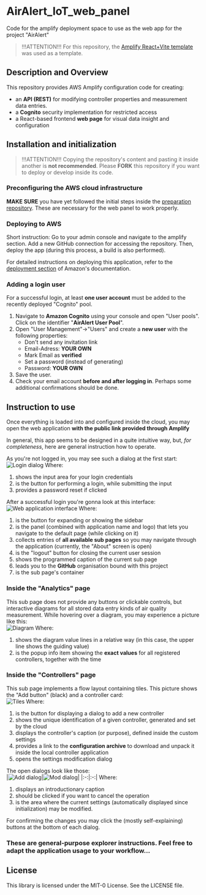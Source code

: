 # AirAlert_IoT_web_panel
Code for the amplify deployment space to use as the web app for the project "AirAlert"

> !!!ATTENTION!!!
> For this repository, the [Amplify React+Vite template](https://github.com/aws-samples/amplify-vite-react-template) was used as a template.

## Description and Overview

This repository provides AWS Amplify configuration code for creating:
- an **API (REST)** for modifying controller properties and measurement data entries.
- a **Cognito** security implementation for restricted access
- a React-based frontend **web page** for visual data insight and configuration

## Installation and initialization

> !!!ATTENTION!!!
> Copying the repository's content and pasting it inside another is **not recommended**.
> Please **FORK** this repository if you want to deploy or develop inside its code.

### Preconfiguring the AWS cloud infrastructure

**MAKE SURE** you have yet followed the initial steps inside the [preparation repository](https://github.com/AirAlert-WR/server_repository). These are necessary for the web panel to work properly.

### Deploying to AWS

Short instruction:
Go to your admin console and navigate to the amplify section. Add a new GitHub connection for accessing the repository. Then, deploy the app (during this process, a build is also performed).

For detailed instructions on deploying this application, refer to the [deployment section](https://docs.amplify.aws/react/start/quickstart/#deploy-a-fullstack-app-to-aws) of Amazon's documentation.

### Adding a login user

For a successful login, at least **one user account** must be added to the recently deployed "Cognito" pool.

1. Navigate to **Amazon Cognito** using your console and open "User pools". Click on the identifier "**AirAlert User Pool**".
2. Open "User Management"->"Users" and create a **new user** with the following properties:
   - Don't send any invitation link
   - Email-Adress: **YOUR OWN**
   - Mark Email as **verified**
   - Set a password (instead of generating)
   - Password: **YOUR OWN**
3. Save the user.
4. Check your email account **before and after logging in**. Perhaps some additional confirmations should be done.

## Instruction to use

Once everything is loaded into and configured inside the cloud, you may open the web application **with the public link provided through Amplify**

In general, this app seems to be designed in a quite intuitive way, but, *for completeness*, here are general instruction how to operate.

As you're not logged in, you may see such a dialog at the first start: <br/>
![Login dialog](asset/Login.png)
Where:
1. shows the input area for your login credentials
2. is the button for performing a login, while submitting the input
3. provides a password reset if clicked

After a successful login you're gonna look at this interface: <br/>
![Web application interface](asset/Main.png)
Where:
1. is the button for expanding or showing the sidebar
2. is the panel (combined with application name and logo) that lets you navigate to the default page (while clicking on it)
3. collects entries of **all available sub pages** so you may navigate through the application (currently, the "About" screen is open)
4. is the "logout" button for closing the current user session
5. shows the programmed caption of the current sub page
6. leads you to the **GitHub** organisation bound with this project
7. is the sub page's container

### Inside the "Analytics" page

This sub page does not provide any buttons or clickable controls, but interactive diagrams for all stored data entry kinds of air quality measurement. 
While hovering over a diagram, you may experience a picture like this: <br/>
![Diagram](asset/Analysis.png)
Where:
1. shows the diagram value lines in a relative way (in this case, the upper line shows the guiding value)
2. is the popup info item showing the **exact values** for all registered controllers, together with the time

### Inside the "Controllers" page

This sub page implements a flow layout containing tiles. This picture shows the "Add button" (black) and a controller card: <br/>
![Tiles](asset/Controller.png)
Where:
1. is the button for displaying a dialog to add a new controller
2. shows the unique identification of a given controller, generated and set by the cloud
3. displays the controller's caption (or purpose), defined inside the custom settings
4. provides a link to the **configuration archive** to download and unpack it inside the local controller application
5. opens the settings modification dialog

The open dialogs look like those: <br/>
|![Add dialog](asset/Dialog1.png)|![Mod dialog](asset/Dialog2.png)|
|:-:|:-:|
Where:
1. displays an introductionary caption
2. should be clicked if you want to cancel the operation
3. is the area where the current settings (automatically displayed since initialization) may be modified.

For confirming the changes you may click the (mostly self-explaining) buttons at the bottom of each dialog.

### These are general-purpose explorer instructions. Feel free to adapt the application usage to your workflow...

## License

This library is licensed under the MIT-0 License. See the LICENSE file.
